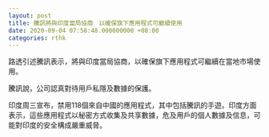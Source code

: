 ```yaml
---
layout: post
title: 騰訊將與印度當局協商　以確保旗下應用程式可繼續使用
date: 2020-09-04 07:58:48.000000000 +08:00
categories: rthk
---
```


路透引述騰訊表示，將與印度當局協商，以確保旗下應用程式可繼續在當地市場使用。

騰訊說，公司認真對待用戶私隱及數據的保護。

印度周三宣布，禁用118個來自中國的應用程式，其中包括騰訊的手遊。印度方面表示，這些應用程式以秘密方式收集及共享數據，危及用戶的個人數據及信息，可能對印度的安全構成嚴重威脅。
